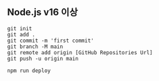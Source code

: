 
## Node.js  v16  이상 
```
git init 
git add .
git commit -m 'first commit'
git branch -M main
git remote add origin [GitHub Repositories Url]
git push -u origin main
```

`npm run deploy` 
